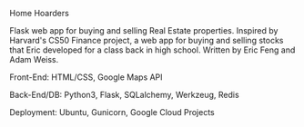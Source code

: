 Home Hoarders

Flask web app for buying and selling Real Estate properties. Inspired by Harvard's CS50 Finance project, a web app for buying and selling stocks that Eric developed for a class back in high school. Written by Eric Feng and Adam Weiss.

Front-End: HTML/CSS, Google Maps API

Back-End/DB: Python3, Flask, SQLalchemy, Werkzeug, Redis

Deployment: Ubuntu, Gunicorn, Google Cloud Projects
